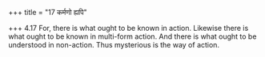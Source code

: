 +++
title = "17 कर्मणो ह्यपि"

+++
4.17 For, there is what ought to be known in action. Likewise there is
what ought to be known in multi-form action. And there is what ought to
be understood in non-action. Thus mysterious is the way of action.
